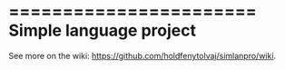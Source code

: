 =======================
Simple language project
=======================

See more on the wiki:
https://github.com/holdfenytolvaj/simlanpro/wiki.
